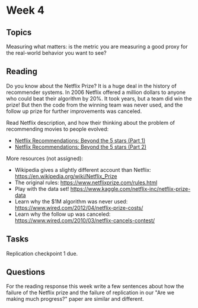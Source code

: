 # Week 4

## Topics

Measuring what matters: is the metric you are measuring a good proxy for the real-world behavior you want to see?

## Reading

Do you know about the Netflix Prize?  It is a huge deal in the history of recommender systems.  In 2006 Netflix offered a million dollars to anyone who could beat their algorithm by 20%. It took years, but a team did win the prize!  But then the code from the winning team was never used, and the follow up prize for further improvements was canceled. 

Read Netflix description, and how their thinking about the problem of recommending movies to people evolved:
- [Netflix Recommendations: Beyond the 5 stars (Part 1)](https://netflixtechblog.com/netflix-recommendations-beyond-the-5-stars-part-1-55838468f429)
- [Netflix Recommendations: Beyond the 5 stars (Part 2)](https://netflixtechblog.com/netflix-recommendations-beyond-the-5-stars-part-2-d9b96aa399f5)

More resources (not assigned):
- Wikipedia gives a slightly different account than Netflix: https://en.wikipedia.org/wiki/Netflix_Prize 
- The original rules: https://www.netflixprize.com/rules.html
- Play with the data set! https://www.kaggle.com/netflix-inc/netflix-prize-data
- Learn why the $1M algorithm was never used: https://www.wired.com/2012/04/netflix-prize-costs/
- Learn why the follow up was canceled: https://www.wired.com/2010/03/netflix-cancels-contest/

## Tasks

Replication checkpoint 1 due.

## Questions

For the reading response this week write a few sentences about how the failure of the Netflix prize and the failure of replication in our "Are we making much progress?" paper are similar and different.